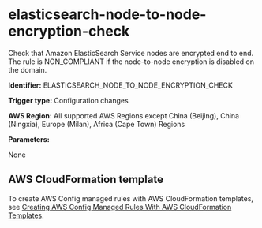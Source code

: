 # elasticsearch\-node\-to\-node\-encryption\-check<a name="elasticsearch-node-to-node-encryption-check"></a>

Check that Amazon ElasticSearch Service nodes are encrypted end to end\. The rule is NON\_COMPLIANT if the node\-to\-node encryption is disabled on the domain\. 

**Identifier:** ELASTICSEARCH\_NODE\_TO\_NODE\_ENCRYPTION\_CHECK

**Trigger type:** Configuration changes

**AWS Region:** All supported AWS Regions except China \(Beijing\), China \(Ningxia\), Europe \(Milan\), Africa \(Cape Town\) Regions

**Parameters:**

None  

## AWS CloudFormation template<a name="w22aac11c29c17d153c15"></a>

To create AWS Config managed rules with AWS CloudFormation templates, see [Creating AWS Config Managed Rules With AWS CloudFormation Templates](aws-config-managed-rules-cloudformation-templates.md)\.